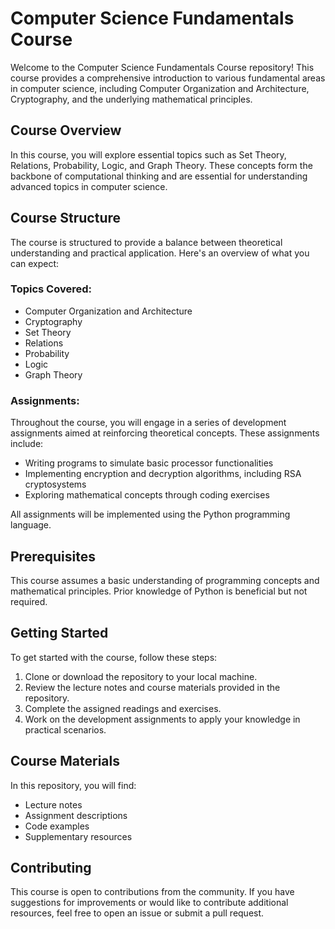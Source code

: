 # Computer Science Fundamentals Course

Welcome to the Computer Science Fundamentals Course repository! This course provides a comprehensive introduction to various fundamental areas in computer science, including Computer Organization and Architecture, Cryptography, and the underlying mathematical principles.

## Course Overview

In this course, you will explore essential topics such as Set Theory, Relations, Probability, Logic, and Graph Theory. These concepts form the backbone of computational thinking and are essential for understanding advanced topics in computer science.

## Course Structure

The course is structured to provide a balance between theoretical understanding and practical application. Here's an overview of what you can expect:

### Topics Covered:

- Computer Organization and Architecture
- Cryptography
- Set Theory
- Relations
- Probability
- Logic
- Graph Theory

### Assignments:

Throughout the course, you will engage in a series of development assignments aimed at reinforcing theoretical concepts. These assignments include:

- Writing programs to simulate basic processor functionalities
- Implementing encryption and decryption algorithms, including RSA cryptosystems
- Exploring mathematical concepts through coding exercises

All assignments will be implemented using the Python programming language.

## Prerequisites

This course assumes a basic understanding of programming concepts and mathematical principles. Prior knowledge of Python is beneficial but not required.

## Getting Started

To get started with the course, follow these steps:

1. Clone or download the repository to your local machine.
2. Review the lecture notes and course materials provided in the repository.
3. Complete the assigned readings and exercises.
4. Work on the development assignments to apply your knowledge in practical scenarios.

## Course Materials

In this repository, you will find:

- Lecture notes
- Assignment descriptions
- Code examples
- Supplementary resources

## Contributing

This course is open to contributions from the community. If you have suggestions for improvements or would like to contribute additional resources, feel free to open an issue or submit a pull request.




